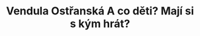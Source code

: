 ---
id: 7b71ec63-2b9f-461d-a70d-e060061e9117
title: Vendula Ostřanská A co děti? Mají si s kým hrát?
price: 80
year: 2013
description: Projekt Venduly Ostřanské navazuje na její dlouhodobě úspěšnou práci se školami a dětmi celého Novojičínska. Její různorodé pohybové volnočasové programy (od zumby a aerobiku, přes lyžování či bruslení v maskách) pomáhají již několik let dětem navázat důležité sociální kontakty, najít si vztah ke sportu, poznat své zájmy a možnosti, jak trávit svůj volný čas. Vendula je rovněž sama aktivní v místní komunitě. Výtěžek jedné z jejich loňských aktivit přispěl k realizaci smyslové zahrady Speciální MŠ a ZŠ v Novém Jičíně – projektu, který byl loni podpořen i Nadačním fondem Kousek po kousku.
kouskovani: false
locationName: undefined
position:
  lng: 18.0500718895889
  lat: 49.70742382392442
---
